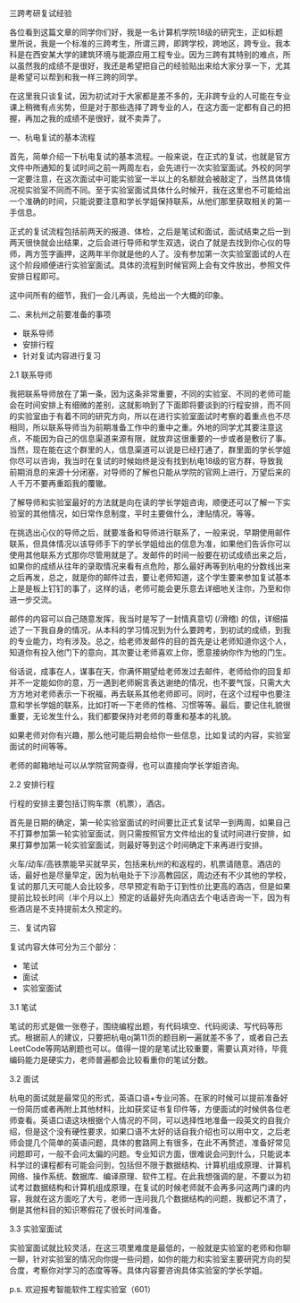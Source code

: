 三跨考研复试经验

各位看到这篇文章的同学你们好，我是一名计算机学院18级的研究生，正如标题里所说，我是一个标准的三跨考生，所谓三跨，即跨学校，跨地区，跨专业。我本科是在西安某大学的建筑环境与能源应用工程专业。因为三跨有其特别的难点，所以虽然我的成绩不是很好，我还是希望把自己的经验贴出来给大家分享一下，尤其是希望可以帮到和我一样三跨的同学。

在这里我只谈复试，因为初试对于大家都是差不多的，无非跨专业的人可能在专业课上稍微有点劣势，但是对于那些选择了跨专业的人，在这方面一定都有自己的把握，再加之我的成绩不是很好，就不卖弄了。

一、杭电复试的基本流程

首先，简单介绍一下杭电复试的基本流程。一般来说，在正式的复试，也就是官方文件中所通知的复试时间之前一两周左右，会先进行一次实验室面试。外校的同学一定要注意，在这次面试中可能实验室一半以上的名额就会被敲定了，当然具体情况视实验室不同而不同。至于实验室面试具体什么时候开，我在这里也不可能给出一个准确的时间，只能说要注意和学长学姐保持联系，从他们那里获取相关的第一手信息。

正式的复试流程包括前两天的报道、体检，之后是笔试和面试，面试结束之后一到两天很快就会出结果，之后会进行导师和学生双选，说白了就是去找到你心仪的导师，两方签字画押，这两年半你就是他的人了。没有参加第一次实验室面试的人在这个阶段顺便进行实验室面试。具体的流程到时候官网上会有文件放出，参照文件安排日程即可。

这中间所有的细节，我们一会儿再谈，先给出一个大概的印象。

二、来杭州之前要准备的事项

- 联系导师
- 安排行程
- 针对复试内容进行复习

2.1 联系导师

我把联系导师放在了第一条，因为这条非常重要，不同的实验室、不同的老师可能会在时间安排上有细微的差别，这就影响到了下面即将要谈到的行程安排，而不同的实验室由于有着不同的研究方向，所以在进行实验室面试时考察的着重点也不尽相同，所以联系导师当为前期准备工作中的重中之重。外地的同学尤其要注意这点，不能因为自己的信息渠道来源有限，就放弃这很重要的一步或者是敷衍了事。当然，现在能在这个群里的人，信息渠道可以说是已经打通了，群里面的学长学姐你尽可以咨询，我当时在复试的时候始终是没有找到杭电18级的官方群，导致我前期消息的来源十分闭塞，对导师的了解也只能从学院的官网上进行，万望后来的人千万不要再重蹈我的覆辙。

了解导师和实验室最好的方法就是向在读的学长学姐咨询，顺便还可以了解一下实验室的其他情况，如日常作息制度，平时主要做什么，津贴情况，等等。

在挑选出心仪的导师之后，就要准备和导师进行联系了，一般来说，早期使用邮件联系，但具体情况以该导师手下的学长学姐给出的信息为准，如果他们告诉你可以使用其他联系方式那你尽管用就是了。发邮件的时间一般要在初试成绩出来之后，如果你的成绩从往年的录取情况来看有点危险，那么最好再等到杭电的分数线出来之后再发，总之，就是你的邮件过去，要让老师知道，这个学生要来参加复试基本上是是板上钉钉的事了，这样的话，老师可能会更乐意去详细地关注你，乃至和你进一步交流。

邮件的内容可以自己随意发挥，我当时是写了一封情真意切 (/滑稽) 的信，详细描述了一下我自身的情况，从本科的学习情况到为什么要跨考，到初试的成绩，到我的专业能力，均有涉及。总之，给老师发邮件的目的首先是让老师知道你这个人，知道你有投入他门下的意向，其次要让老师喜欢上你，愿意接纳你作为他的门生。

俗话说，成事在人，谋事在天，你满怀期望给老师发过去邮件，老师给你的回复却并不一定能如你的意，万一遇到老师婉言表达谢绝的情况，也不要气馁，只需大大方方地对老师表示一下祝福，再去联系其他老师即可。同时，在这个过程中也要注意和学长学姐的联系，比如打听一下老师的性格、习惯等等。最后，要记住礼貌很重要，无论发生什么，我们都要保持对老师的尊重和基本的礼貌。

如果老师对你有兴趣，那么他可能后期会给你一些信息，比如复试的内容，实验室面试的时间等等。

老师的邮箱地址可以从学院官网查得，也可以直接向学长学姐咨询。

2.2 安排行程

行程的安排主要包括订购车票（机票），酒店。

首先是日期的确定，第一轮实验室面试的时间要比正式复试早一到两周，如果自己不打算参加第一轮实验室面试，则只需按照官方文件给出的复试时间进行安排，如果打算参加第一轮实验室面试，则最好等到这个时间确定下来再进行安排。

火车/动车/高铁票能早买就早买，包括来杭州的和返程的，机票请随意。酒店的话，最好也是尽量早定，因为杭电处于下沙高教园区，周边还有不少其他的学校，复试的那几天可能人会比较多，尽早预定有助于订到性价比更高的酒店，但是如果提前比较长时间（半个月以上）预定的话最好先向酒店去个电话咨询一下，因为有些酒店是不支持提前太久预定的。

三、复试内容

复试内容大体可分为三个部分：

- 笔试
- 面试
- 实验室面试

3.1 笔试

笔试的形式是做一张卷子，围绕编程出题，有代码填空、代码阅读、写代码等形式。根据前人的建议，只要把杭电oj第11页的题目刷一遍就差不多了，或者自己去LeetCode等网站刷题也可以。值得一提的是笔试比较重要，需要认真对待，毕竟编码能力是硬实力，老师普遍都会比较看重你的笔试分数。

3.2 面试

杭电的面试就是最常见的形式，英语口语+专业问答。在家的时候可以提前准备好一份简历或者再附上其他材料，比如获奖证书复印件等，方便面试的时候供各位老师查看。英语口语这块根据个人情况的不同，可以选择性地准备一段英文的自我介绍，但是这个没有硬性要求，如果口语不太好的话自我介绍也可以用中文，之后老师会提几个简单的英语问题，具体的套路网上有很多，在此不再赘述，准备好常见问题即可，一般不会问太偏的问题。专业知识方面，很难说会问到什么，只能说本科学过的课程都有可能会问到，包括但不限于数据结构、计算机组成原理、计算机网络、操作系统、数据库、编译原理、软件工程。在此我想强调的是，不要以为初试考过数据结构和计算机组成原理，在复试的时候老师就不会再多问这两门课的内容，我就在这方面吃了大亏，老师一连问我几个数据结构的问题，我都记不清了，倒是其他科目的知识寒假花了很长时间准备。

3.3 实验室面试

实验室面试就比较灵活，在这三项里难度是最低的，一般就是实验室的老师和你聊一聊，针对实验室的情况向你提一些问题，如你的能力和实验室主要研究方向的契合度，考察你对学习的态度等等。具体内容要咨询具体实验室的学长学姐。

p.s. 欢迎报考智能软件工程实验室（601）
